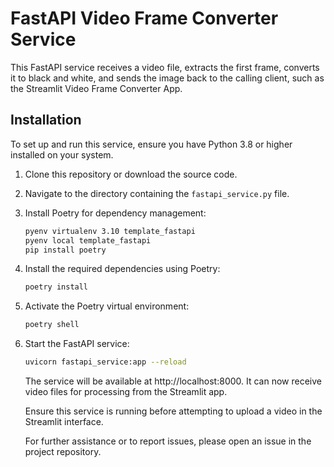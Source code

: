 # FastAPI Video Frame Converter Service

This FastAPI service receives a video file, extracts the first frame, converts it to black and white, and sends the image back to the calling client, such as the Streamlit Video Frame Converter App.

## Installation

To set up and run this service, ensure you have Python 3.8 or higher installed on your system.

1. Clone this repository or download the source code.
2. Navigate to the directory containing the `fastapi_service.py` file.
3. Install Poetry for dependency management:
   
   ```bash
   pyenv virtualenv 3.10 template_fastapi
   pyenv local template_fastapi
   pip install poetry
   ```

4. Install the required dependencies using Poetry:

   ```bash
   poetry install
   ```

5. Activate the Poetry virtual environment:

   ```bash
   poetry shell
   ```

6. Start the FastAPI service:

   ```bash
   uvicorn fastapi_service:app --reload
   ```

   The service will be available at http://localhost:8000. It can now receive video files for processing from the Streamlit app.

   Ensure this service is running before attempting to upload a video in the Streamlit interface.

   For further assistance or to report issues, please open an issue in the project repository.
